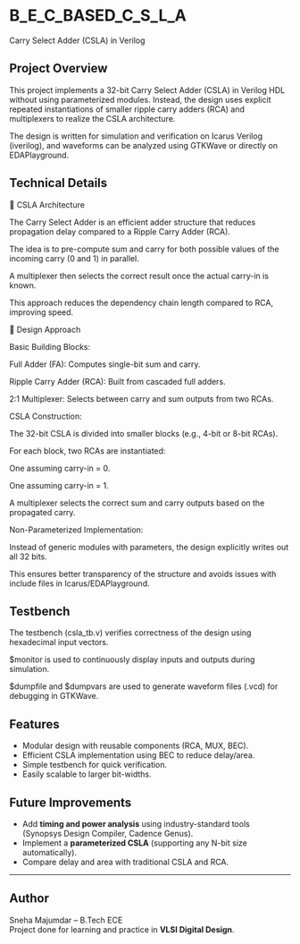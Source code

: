 # B_E_C_BASED_C_S_L_A

Carry Select Adder (CSLA) in Verilog
## Project Overview

This project implements a 32-bit Carry Select Adder (CSLA) in Verilog HDL without using parameterized modules. Instead, the design uses explicit repeated instantiations of smaller ripple carry adders (RCA) and multiplexers to realize the CSLA architecture.

The design is written for simulation and verification on Icarus Verilog (iverilog), and waveforms can be analyzed using GTKWave or directly on EDAPlayground.

## Technical Details
🔹 CSLA Architecture

The Carry Select Adder is an efficient adder structure that reduces propagation delay compared to a Ripple Carry Adder (RCA).

The idea is to pre-compute sum and carry for both possible values of the incoming carry (0 and 1) in parallel.

A multiplexer then selects the correct result once the actual carry-in is known.

This approach reduces the dependency chain length compared to RCA, improving speed.

🔹 Design Approach

Basic Building Blocks:

Full Adder (FA): Computes single-bit sum and carry.

Ripple Carry Adder (RCA): Built from cascaded full adders.

2:1 Multiplexer: Selects between carry and sum outputs from two RCAs.

CSLA Construction:

The 32-bit CSLA is divided into smaller blocks (e.g., 4-bit or 8-bit RCAs).

For each block, two RCAs are instantiated:

One assuming carry-in = 0.

One assuming carry-in = 1.

A multiplexer selects the correct sum and carry outputs based on the propagated carry.

Non-Parameterized Implementation:

Instead of generic modules with parameters, the design explicitly writes out all 32 bits.

This ensures better transparency of the structure and avoids issues with include files in Icarus/EDAPlayground.

## Testbench

The testbench (csla_tb.v) verifies correctness of the design using hexadecimal input vectors.

$monitor is used to continuously display inputs and outputs during simulation.

$dumpfile and $dumpvars are used to generate waveform files (.vcd) for debugging in GTKWave.



##  Features
- Modular design with reusable components (RCA, MUX, BEC).  
- Efficient CSLA implementation using BEC to reduce delay/area.  
- Simple testbench for quick verification.  
- Easily scalable to larger bit-widths.  



## Future Improvements
- Add **timing and power analysis** using industry-standard tools (Synopsys Design Compiler, Cadence Genus).  
- Implement a **parameterized CSLA** (supporting any N-bit size automatically).  
- Compare delay and area with traditional CSLA and RCA.  

---

##  Author
Sneha Majumdar – B.Tech ECE  
Project done for learning and practice in **VLSI Digital Design**.  
